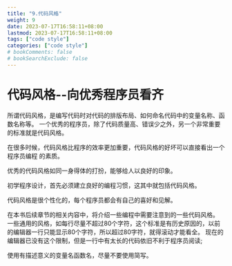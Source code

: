 ```yaml
---
title: "9.代码风格"
weight: 9
date: 2023-07-17T16:58:11+08:00
lastmod: 2023-07-17T16:58:11+08:00
tags: ["code style"]
categories: ["code style"]
# bookComments: false
# bookSearchExclude: false
---
```

# 代码风格--向优秀程序员看齐

所谓代码风格，是编写代码时对代码的排版布局、如何命名代码中的变量名称、函数名称等。
一个优秀的程序员，除了代码质量高、错误少之外，另一个非常重要的标准就是代码风格。

在很多时候，代码风格比程序的效率更加重要，代码风格的好坏可以直接看出一个程序员编程
的素质。

优秀的代码风格如同一身得体的打扮，能够给人以良好的印象。

初学程序设计，首先必须建立良好的编程习惯，这其中就包括代码风格。

代码风格是很个性化的，每个程序员都会有自己的喜好和见解。

在本书后续章节的相关内容中，将介绍一些编程中需要注意到的一些代码风格。
一些通用的风格，如每行尽量不超过80个字符，这个标准是有历史原因的，以前的编辑器一行只能显示80个字符，所以超过80字符，就得滚动才能看全。
现在的编辑器已没有这个限制，但是一行中有太长的代码依旧不利于程序员阅读;

使用有描述意义的变量名函数名，尽量不要使用简写。
